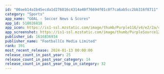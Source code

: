```yaml
---
id: "00aeb14a1b45ecda1d276816c4314a40f76694f01c8f7ca6ab5cc2bb316f8711"
category: "Sports"
app_name: "GOAL - Soccer News & Scores"
app_id: 518026818
app_icon: https://is1-ssl.mzstatic.com/image/thumb/Purple116/v4/e2/2a/c2/e22ac2ba-18fd-4fdf-7d81-9e21fc0818e4/AppIcon-0-1x_U007emarketing-0-7-0-85-220.png/1024x1024bb.png
app_screenshot: https://is1-ssl.mzstatic.com/image/thumb/PurpleSource126/v4/a7/39/a4/a739a43f-c39f-3aed-0377-201d9a8b932e/d2e4177f-6f69-414a-9a57-38ce16cc723e_1.jpg/1284x2778bb.png
publisher_id: 1616836934
publisher_name: "FootballCo Media Limited"
rank: 391
most_recent_release: 2024-01-13 00:00:00
release_count_in_past_year: 25
release_count_in_past_year_category: 14
release_count_in_past_year_top_in_category: 32
---
```

